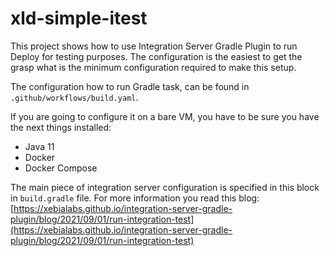 # xld-simple-itest

This project shows how to use Integration Server Gradle Plugin to run Deploy for testing purposes.
The configuration is the easiest to get the grasp what is the minimum configuration required to make this setup.

The configuration how to run Gradle task, can be found in `.github/workflows/build.yaml`.

If you are going to configure it on a bare VM, you have to be sure you have the next things installed:

* Java 11
* Docker
* Docker Compose 

The main piece of integration server configuration is specified in this block in `build.gradle` file. 
For more information you read this blog: 
[https://xebialabs.github.io/integration-server-gradle-plugin/blog/2021/09/01/run-integration-test](https://xebialabs.github.io/integration-server-gradle-plugin/blog/2021/09/01/run-integration-test)  
